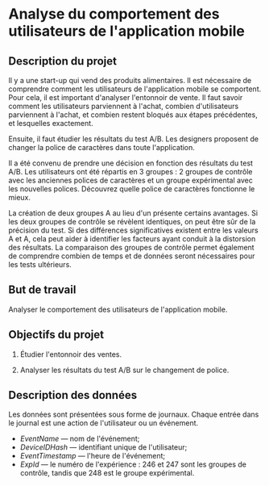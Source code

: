 # Analyse du comportement des utilisateurs de l'application mobile

## Description du projet 
Il y a une start-up qui vend des produits alimentaires. Il est nécessaire de comprendre comment les utilisateurs de l'application mobile se comportent. Pour cela, il est important d'analyser l'entonnoir de vente. Il faut savoir comment les utilisateurs parviennent à l'achat, combien d'utilisateurs parviennent à l'achat, et combien restent bloqués aux étapes précédentes, et lesquelles exactement.

Ensuite, il faut étudier les résultats du test A/B. Les designers proposent de changer la police de caractères dans toute l'application.

Il a été convenu de prendre une décision en fonction des résultats du test A/B. Les utilisateurs ont été répartis en 3 groupes : 2 groupes de contrôle avec les anciennes polices de caractères et un groupe expérimental avec les nouvelles polices. Découvrez quelle police de caractères fonctionne le mieux.

La création de deux groupes A au lieu d'un présente certains avantages. Si les deux groupes de contrôle se révèlent identiques, on peut être sûr de la précision du test. Si des différences significatives existent entre les valeurs A et A, cela peut aider à identifier les facteurs ayant conduit à la distorsion des résultats. La comparaison des groupes de contrôle permet également de comprendre combien de temps et de données seront nécessaires pour les tests ultérieurs.

## But de travail 
Analyser le comportement des utilisateurs de l'application mobile.

## Objectifs du projet 
1) Étudier l'entonnoir des ventes.

2) Analyser les résultats du test A/B sur le changement de police.

## Description des données 
Les données sont présentées sous forme de journaux. Chaque entrée dans le journal est une action de l'utilisateur ou un événement.

- *EventName* — nom de l'événement;
- *DeviceIDHash* — identifiant unique de l'utilisateur;
- *EventTimestamp* — l'heure de l'événement;
- *ExpId* — le numéro de l'expérience : 246 et 247 sont les groupes de contrôle, tandis que 248 est le groupe expérimental.



